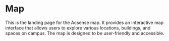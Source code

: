 # Map
This is the landing page for the Acsense map. It provides an interactive map interface that allows users to explore various locations, buildings, and spaces on campus. The map is designed to be user-friendly and accessible.